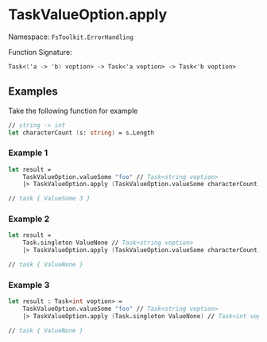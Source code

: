 # TaskValueOption.apply

Namespace: `FsToolkit.ErrorHandling`

Function Signature:

```fsharp
Task<('a -> 'b) voption> -> Task<'a voption> -> Task<'b voption>
```

## Examples

Take the following function for example

```fsharp
// string -> int
let characterCount (s: string) = s.Length
```

### Example 1

```fsharp
let result =
    TaskValueOption.valueSome "foo" // Task<string voption>
    |> TaskValueOption.apply (TaskValueOption.valueSome characterCount) // Task<int voption>

// task { ValueSome 3 }
```

### Example 2

```fsharp
let result =
    Task.singleton ValueNone // Task<string voption>
    |> TaskValueOption.apply (TaskValueOption.valueSome characterCount) // Task<int voption>

// task { ValueNone }
```

### Example 3

```fsharp
let result : Task<int voption> =
    TaskValueOption.valueSome "foo" // Task<string voption>
    |> TaskValueOption.apply (Task.singleton ValueNone) // Task<int voption>

// task { ValueNone }
```
